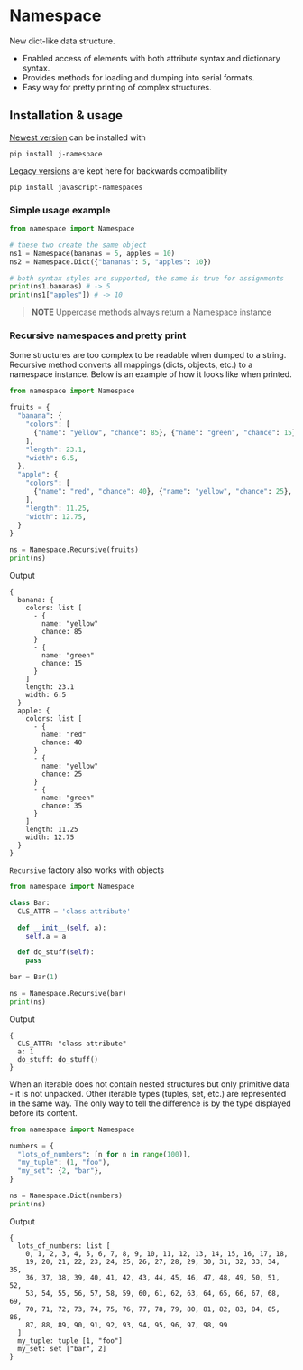 # Namespace

New dict-like data structure.
- Enabled access of elements with both attribute syntax and dictionary syntax.
- Provides methods for loading and dumping into serial formats.
- Easy way for pretty printing of complex structures.

## Installation & usage

[Newest version]([url](https://pypi.org/project/j-namespace/)) can be installed with
```
pip install j-namespace
```

[Legacy versions]([url](https://pypi.org/project/javascript-namespaces/)) are kept here for backwards compatibility
```
pip install javascript-namespaces
```

### Simple usage example

```python
from namespace import Namespace

# these two create the same object
ns1 = Namespace(bananas = 5, apples = 10)
ns2 = Namespace.Dict({"bananas": 5, "apples": 10})

# both syntax styles are supported, the same is true for assignments
print(ns1.bananas) # -> 5
print(ns1["apples"]) # -> 10

```

> **NOTE** Uppercase methods always return a Namespace instance

### Recursive namespaces and pretty print

Some structures are too complex to be readable when dumped to a string.
Recursive method converts all mappings (dicts, objects, etc.) to a namespace instance.
Below is an example of how it looks like when printed.

```python
from namespace import Namespace

fruits = {
  "banana": {
    "colors": [
      {"name": "yellow", "chance": 85}, {"name": "green", "chance": 15}
    ],
    "length": 23.1,
    "width": 6.5,
  },
  "apple": {
    "colors": [
      {"name": "red", "chance": 40}, {"name": "yellow", "chance": 25}, {"name": "green", "chance": 35}
    ],
    "length": 11.25,
    "width": 12.75,
  }
}

ns = Namespace.Recursive(fruits)
print(ns)
```

Output

```
{
  banana: {
    colors: list [
      - {
        name: "yellow"
        chance: 85
      }
      - {
        name: "green"
        chance: 15
      }
    ]
    length: 23.1
    width: 6.5
  }
  apple: {
    colors: list [
      - {
        name: "red"
        chance: 40
      }
      - {
        name: "yellow"
        chance: 25
      }
      - {
        name: "green"
        chance: 35
      }
    ]
    length: 11.25
    width: 12.75
  }
}
```

`Recursive` factory also works with objects

```python
from namespace import Namespace

class Bar:
  CLS_ATTR = 'class attribute'

  def __init__(self, a):
    self.a = a

  def do_stuff(self):
    pass

bar = Bar(1)

ns = Namespace.Recursive(bar)
print(ns)
```

Output

```
{
  CLS_ATTR: "class attribute"
  a: 1
  do_stuff: do_stuff()
}
```


When an iterable does not contain nested structures but only primitive data - it is not unpacked.
Other iterable types (tuples, set, etc.) are represented in the same way.
The only way to tell the difference is by the type displayed before its content.

```python
from namespace import Namespace

numbers = {
  "lots_of_numbers": [n for n in range(100)],
  "my_tuple": (1, "foo"),
  "my_set": {2, "bar"},
}

ns = Namespace.Dict(numbers)
print(ns)
```

Output

```
{
  lots_of_numbers: list [
    0, 1, 2, 3, 4, 5, 6, 7, 8, 9, 10, 11, 12, 13, 14, 15, 16, 17, 18,
    19, 20, 21, 22, 23, 24, 25, 26, 27, 28, 29, 30, 31, 32, 33, 34, 35,
    36, 37, 38, 39, 40, 41, 42, 43, 44, 45, 46, 47, 48, 49, 50, 51, 52,
    53, 54, 55, 56, 57, 58, 59, 60, 61, 62, 63, 64, 65, 66, 67, 68, 69,
    70, 71, 72, 73, 74, 75, 76, 77, 78, 79, 80, 81, 82, 83, 84, 85, 86,
    87, 88, 89, 90, 91, 92, 93, 94, 95, 96, 97, 98, 99
  ]
  my_tuple: tuple [1, "foo"]
  my_set: set ["bar", 2]
}
```
